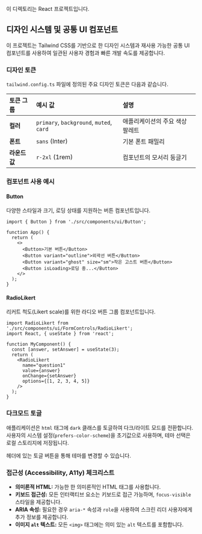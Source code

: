 이 디렉토리는 React 프로젝트입니다.

## 디자인 시스템 및 공통 UI 컴포넌트

이 프로젝트는 Tailwind CSS를 기반으로 한 디자인 시스템과 재사용 가능한 공통 UI 컴포넌트를 사용하여 일관된 사용자 경험과 빠른 개발 속도를 제공합니다.

### 디자인 토큰

`tailwind.config.ts` 파일에 정의된 주요 디자인 토큰은 다음과 같습니다.

| 토큰 그룹 | 예시 값 | 설명 |
| :-------- | :------ | :--- |
| **컬러**  | `primary`, `background`, `muted`, `card` | 애플리케이션의 주요 색상 팔레트 |
| **폰트**  | `sans` (Inter) | 기본 폰트 패밀리 |
| **라운드값** | `r-2xl` (1rem) | 컴포넌트의 모서리 둥글기 |

### 컴포넌트 사용 예시

#### Button

다양한 스타일과 크기, 로딩 상태를 지원하는 버튼 컴포넌트입니다.

```tsx
import { Button } from './src/components/ui/Button';

function App() {
  return (
    <>
      <Button>기본 버튼</Button>
      <Button variant="outline">외곽선 버튼</Button>
      <Button variant="ghost" size="sm">작은 고스트 버튼</Button>
      <Button isLoading>로딩 중...</Button>
    </>
  );
}
```

#### RadioLikert

리커트 척도(Likert scale)를 위한 라디오 버튼 그룹 컴포넌트입니다.

```tsx
import RadioLikert from './src/components/ui/FormControls/RadioLikert';
import React, { useState } from 'react';

function MyComponent() {
  const [answer, setAnswer] = useState(3);
  return (
    <RadioLikert
      name="question1"
      value={answer}
      onChange={setAnswer}
      options={[1, 2, 3, 4, 5]}
    />
  );
}
```

### 다크모드 토글

애플리케이션은 `html` 태그에 `dark` 클래스를 토글하여 다크/라이트 모드를 전환합니다. 사용자의 시스템 설정(`prefers-color-scheme`)을 초기값으로 사용하며, 테마 선택은 로컬 스토리지에 저장됩니다.

헤더에 있는 토글 버튼을 통해 테마를 변경할 수 있습니다.

### 접근성 (Accessibility, A11y) 체크리스트

*   **의미론적 HTML:** 가능한 한 의미론적인 HTML 태그를 사용합니다.
*   **키보드 접근성:** 모든 인터랙티브 요소는 키보드로 접근 가능하며, `focus-visible` 스타일을 제공합니다.
*   **ARIA 속성:** 필요한 경우 `aria-*` 속성과 `role`을 사용하여 스크린 리더 사용자에게 추가 정보를 제공합니다.
*   **이미지 `alt` 텍스트:** 모든 `<img>` 태그에는 의미 있는 `alt` 텍스트를 포함합니다.
